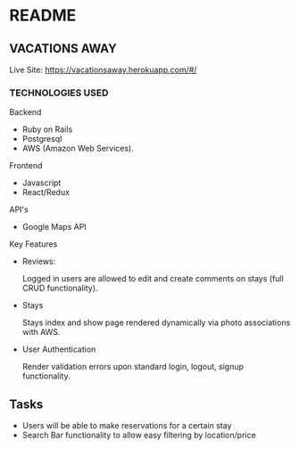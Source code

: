 # README



## VACATIONS AWAY


Live Site: https://vacationsaway.herokuapp.com/#/


### TECHNOLOGIES USED

Backend

* Ruby on Rails
* Postgresql
* AWS (Amazon Web Services). 

Frontend

* Javascript
* React/Redux


API's

* Google Maps API


Key Features

* Reviews:

  Logged in users are allowed to edit and create comments on stays (full CRUD functionality).
  
  

* Stays

  Stays index and show page rendered dynamically via photo associations with AWS. 

  


* User Authentication

  Render validation errors upon standard login, logout, signup functionality.
  
  
  
## Tasks

* Users will be able to make reservations for a certain stay
* Search Bar functionality to allow easy filtering by location/price
  







